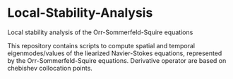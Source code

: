 # Local-Stability-Analysis
Local stability analysis of the Orr-Sommerfeld-Squire equations

This repository contains scripts to compute spatial and temporal eigenmodes/values of the liearized Navier-Stokes equations, represented by the Orr-Sommerfeld-Squire equations. 
Derivative operator are based on chebishev collocation points.
